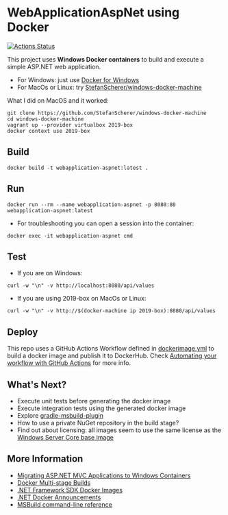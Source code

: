 # WebApplicationAspNet using Docker

[![Actions Status](https://github.com/rogervinas/WebApplicationAspNet/workflows/dockerimage/badge.svg)](https://github.com/rogervinas/WebApplicationAspNet/actions)
  
This project uses **Windows Docker containers** to build and execute a simple ASP.NET web application.

* For Windows: just use [Docker for Windows](https://docs.docker.com/docker-for-windows/)
* For MacOs or Linux: try [StefanScherer/windows-docker-machine](https://github.com/StefanScherer/windows-docker-machine)

What I did on MacOS and it worked:
```
git clone https://github.com/StefanScherer/windows-docker-machine
cd windows-docker-machine
vagrant up --provider virtualbox 2019-box
docker context use 2019-box
```

## Build

```
docker build -t webapplication-aspnet:latest .
```

## Run

```
docker run --rm --name webapplication-aspnet -p 8080:80 webapplication-aspnet:latest
```

* For troubleshooting you can open a session into the container:
```
docker exec -it webapplication-aspnet cmd
```

## Test

* If you are on Windows:
```
curl -w "\n" -v http://localhost:8080/api/values
```

* If you are using 2019-box on MacOs or Linux:
```
curl -w "\n" -v http://$(docker-machine ip 2019-box):8080/api/values
```

## Deploy

This repo uses a GitHub Actions Workflow defined in [dockerimage.yml](.github/workflows/dockerimage.yml) to build a docker image and publish it to DockerHub.
Check [Automating your workflow with GitHub Actions](https://help.github.com/en/categories/automating-your-workflow-with-github-actions) for more info.

## What's Next?

* Execute unit tests before generating the docker image
* Execute integration tests using the generated docker image
* Explore [gradle-msbuild-plugin](https://github.com/Itiviti/gradle-msbuild-plugin)
* How to use a private NuGet repository in the build stage?
* Find out about licensing: all images seem to use the same license as the [Windows Server Core base image](https://hub.docker.com/_/microsoft-windows-servercore/)

## More Information

* [Migrating ASP.NET MVC Applications to Windows Containers](https://docs.microsoft.com/en-us/aspnet/mvc/overview/deployment/docker-aspnetmvc)
* [Docker Multi-stage Builds](https://docs.docker.com/develop/develop-images/multistage-build/)
* [.NET Framework SDK Docker Images](https://hub.docker.com/_/microsoft-dotnet-framework-sdk/)
* [.NET Docker Announcements](https://github.com/dotnet/announcements/labels/Docker)
* [MSBuild command-line reference](https://docs.microsoft.com/en-us/visualstudio/msbuild/msbuild-command-line-reference?view=vs-2019)
